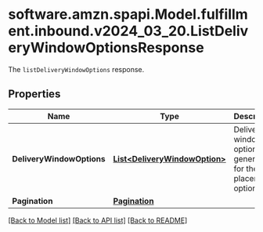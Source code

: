 # software.amzn.spapi.Model.fulfillment.inbound.v2024_03_20.ListDeliveryWindowOptionsResponse
The `listDeliveryWindowOptions` response.

## Properties

Name | Type | Description | Notes
------------ | ------------- | ------------- | -------------
**DeliveryWindowOptions** | [**List&lt;DeliveryWindowOption&gt;**](DeliveryWindowOption.md) | Delivery window options generated for the placement option. | 
**Pagination** | [**Pagination**](Pagination.md) |  | [optional] 

[[Back to Model list]](../README.md#documentation-for-models) [[Back to API list]](../README.md#documentation-for-api-endpoints) [[Back to README]](../README.md)

